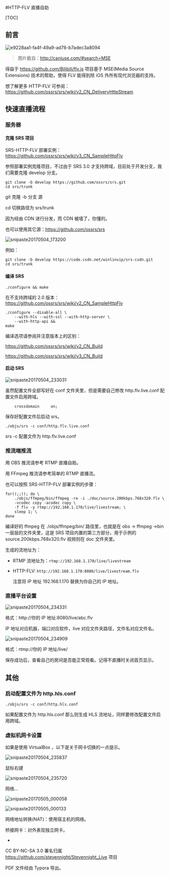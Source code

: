 #HTTP-FLV 直播自助

[TOC]

## 前言

![e9228aa1-fa4f-49a9-ad78-b7adec3a8094](.\e9228aa1-fa4f-49a9-ad78-b7adec3a8094.png)

> 图片截自：http://caniuse.com/#search=MSE

得益于 https://github.com/Bilibili/flv.js 项目基于 MSE(Media Source Extensions) 技术的帮助，使得 FLV 能得到除 iOS 外所有现代浏览器的支持。

想了解更多 HTTP-FLV 可参阅：https://github.com/ossrs/srs/wiki/v2_CN_DeliveryHttpStream

## 快速直播流程

### 服务器

#### 克隆 SRS 项目

SRS-HTTP-FLV 部署实例：https://github.com/ossrs/srs/wiki/v3_CN_SampleHttpFlv

参照部署实例克隆项目，不过由于 SRS 3.0 才支持跨域，目前处于开发分支，我们需要克隆 develop 分支。

```shell
git clone -b develop https://github.com/ossrs/srs.git
cd srs/trunk
```

git 克隆 -b  分支 源

cd 切换路径为 srs/trunk

因为经由 CDN 进行分发，而 CDN 被墙了，你懂的。

也可以使用其它源：https://github.com/ossrs/srs

![snipaste20170504_173200](.\snipaste20170504_173200.png)

例如：

```shell
git clone -b develop https://code.csdn.net/winlinvip/srs-csdn.git
cd srs/trunk
```

#### 编译 SRS

```shell
./configure && make
```

在不支持跨域的 2.0 版本：https://github.com/ossrs/srs/wiki/v2_CN_SampleHttpFlv

```shell
./configure --disable-all \
    --with-hls --with-ssl --with-http-server \
    --with-http-api && 
make
```

编译选项请参阅并注意版本上的区别：

https://github.com/ossrs/srs/wiki/v2_CN_Build

https://github.com/ossrs/srs/wiki/v3_CN_Build

#### 启动 SRS

![snipaste20170504_233031](.\snipaste20170504_233031.png)

虽然配置文件全部写好在 conf 文件夹里，但是需要自己修改 http.flv.live.conf 配置文件启用跨域。

```nginx
    crossdomain     on;
```

保存好配置文件后启动 srs。

```shell
./objs/srs -c conf/http.flv.live.conf
```

srs -c 配置文件为 http.flv.live.conf

### 推流端推流

用 OBS 推流请参考 RTMP 直播自助。

用 FFmpeg 推流请参考简单的 RTMP 直播流。

也可以按照 SRS-HTTP-FLV 部署实例的步骤：

```shell
for((;;)); do \
    ./objs/ffmpeg/bin/ffmpeg -re -i ./doc/source.200kbps.768x320.flv \
    -vcodec copy -acodec copy \
    -f flv -y rtmp://192.168.1.170/live/livestream; \
    sleep 1; \
done
```

编译好的 ffmpeg 在 ./objs/ffmpeg/bin/ 路径里，也就是在 obs → ffmpeg →bin 一层层的文件夹里，这是 SRS 项目内置的第三方部分，用于示例的 source.200kbps.768x320.flv 视频则在 doc 文件夹里。

生成的流地址为：

- RTMP 流地址为：`rtmp://192.168.1.170/live/livestream`

- HTTP-FLV: `http://192.168.1.170:8080/live/livestream.flv`

  注意将  IP 地址 192.168.1.170 替换为你自己的 IP 地址。

### 直播平台设置

![snipaste20170504_234331](.\snipaste20170504_234331.png)

格式：http://你的 IP 地址:8080/live/abc.flv

IP 地址对应机器，端口对应软件，live 对应文件夹路径，文件名对应文件名。

![snipaste20170504_234909](.\snipaste20170504_234909.png)

格式：rtmp://你的 IP 地址/live/

保存成功后，查看自己的房间是否能正常观看。记得不直播时关闭首页显示。 

## 其他

### 启动配置文件为 http.hls.conf 

```shell
./objs/srs -c conf/http.hls.conf
```

如果配置文件为 http.hls.conf 那么则生成 HLS 流地址，同样要修改配置文件启用跨域。

### 虚拟机网卡设置

如果是使用 VirtualBox ，以下是关于网卡切换的一点提示。

![snipaste20170504_235837](.\snipaste20170504_235837.png)

鼠标右键

![snipaste20170504_235720](.\snipaste20170504_235720.png)

网络...

![snipaste20170505_000058](.\snipaste20170505_000058.png)

![snipaste20170505_000133](.\snipaste20170505_000133.png)

网络地址转换(NAT)：使用宿主机的网络。

桥接网卡：对外表现独立网卡。

-

CC BY-NC-SA 3.0 署名归属 https://github.com/stevennight/Stevennight_Live 项目

PDF 文件经由 Typora 导出。